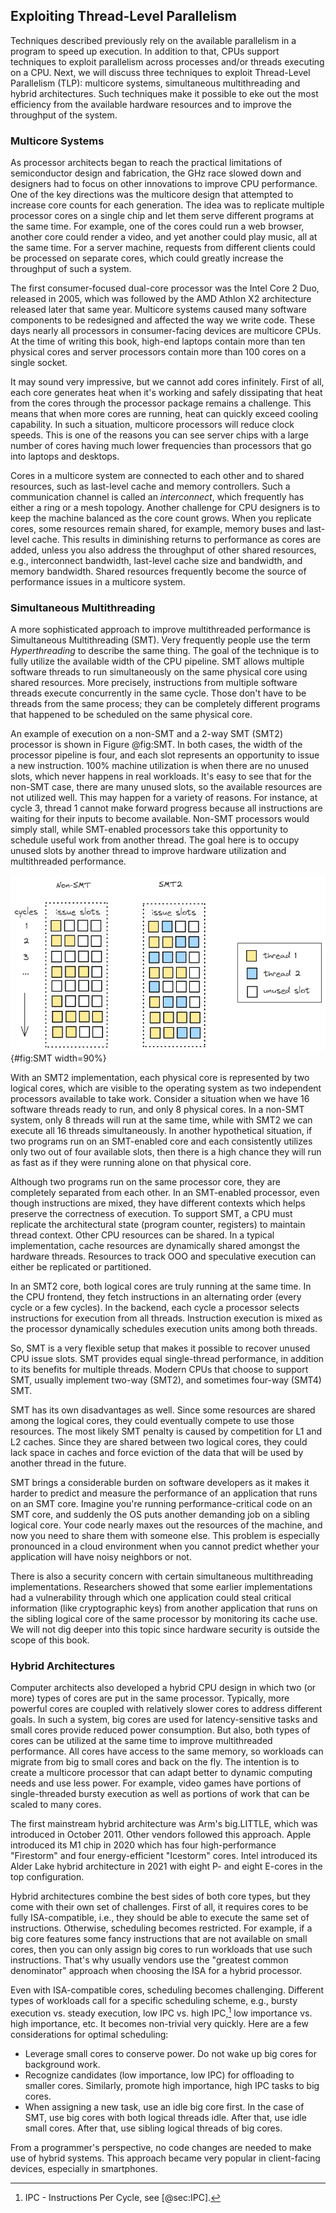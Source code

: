 ## Exploiting Thread-Level Parallelism

Techniques described previously rely on the available parallelism in a program to speed up execution. In addition to that, CPUs support techniques to exploit parallelism across processes and/or threads executing on a CPU. Next, we will discuss three techniques to exploit Thread-Level Parallelism (TLP): multicore systems, simultaneous multithreading and hybrid architectures. Such techniques make it possible to eke out the most efficiency from the available hardware resources and to improve the throughput of the system.

### Multicore Systems

As processor architects began to reach the practical limitations of semiconductor design and fabrication, the GHz race slowed down and designers had to focus on other innovations to improve CPU performance. One of the key directions was the multicore design that attempted to increase core counts for each generation. The idea was to replicate multiple processor cores on a single chip and let them serve different programs at the same time. For example, one of the cores could run a web browser, another core could render a video, and yet another could play music, all at the same time. For a server machine, requests from different clients could be processed on separate cores, which could greatly increase the throughput of such a system.

The first consumer-focused dual-core processor was the Intel Core 2 Duo, released in 2005, which was followed by the AMD Athlon X2 architecture released later that same year. Multicore systems caused many software components to be redesigned and affected the way we write code. These days nearly all processors in consumer-facing devices are multicore CPUs. At the time of writing this book, high-end laptops contain more than ten physical cores and server processors contain more than 100 cores on a single socket.

It may sound very impressive, but we cannot add cores infinitely. First of all, each core generates heat when it's working and safely dissipating that heat from the cores through the processor package remains a challenge. This means that when more cores are running, heat can quickly exceed cooling capability. In such a situation, multicore processors will reduce clock speeds. This is one of the reasons you can see server chips with a large number of cores having much lower frequencies than processors that go into laptops and desktops.

Cores in a multicore system are connected to each other and to shared resources, such as last-level cache and memory controllers. Such a communication channel is called an *interconnect*, which frequently has either a ring or a mesh topology. Another challenge for CPU designers is to keep the machine balanced as the core count grows. When you replicate cores, some resources remain shared, for example, memory buses and last-level cache. This results in diminishing returns to performance as cores are added, unless you also address the throughput of other shared resources, e.g., interconnect bandwidth, last-level cache size and bandwidth, and memory bandwidth. Shared resources frequently become the source of performance issues in a multicore system.

### Simultaneous Multithreading

A more sophisticated approach to improve multithreaded performance is Simultaneous Multithreading (SMT). Very frequently people use the term *Hyperthreading* to describe the same thing. The goal of the technique is to fully utilize the available width of the CPU pipeline. SMT allows multiple software threads to run simultaneously on the same physical core using shared resources. More precisely, instructions from multiple software threads execute concurrently in the same cycle. Those don't have to be threads from the same process; they can be completely different programs that happened to be scheduled on the same physical core. 

An example of execution on a non-SMT and a 2-way SMT (SMT2) processor is shown in Figure @fig:SMT. In both cases, the width of the processor pipeline is four, and each slot represents an opportunity to issue a new instruction. 100% machine utilization is when there are no unused slots, which never happens in real workloads. It's easy to see that for the non-SMT case, there are many unused slots, so the available resources are not utilized well. This may happen for a variety of reasons. For instance, at cycle 3, thread 1 cannot make forward progress because all instructions are waiting for their inputs to become available. Non-SMT processors would simply stall, while SMT-enabled processors take this opportunity to schedule useful work from another thread. The goal here is to occupy unused slots by another thread to improve hardware utilization and multithreaded performance.

![Execution on a 4-wide non-SMT and a 4-wide SMT2 processor.](../../img/uarch/SMT.png){#fig:SMT width=90%}

With an SMT2 implementation, each physical core is represented by two logical cores, which are visible to the operating system as two independent processors available to take work. Consider a situation when we have 16 software threads ready to run, and only 8 physical cores. In a non-SMT system, only 8 threads will run at the same time, while with SMT2 we can execute all 16 threads simultaneously. In another hypothetical situation, if two programs run on an SMT-enabled core and each consistently utilizes only two out of four available slots, then there is a high chance they will run as fast as if they were running alone on that physical core.

Although two programs run on the same processor core, they are completely separated from each other. In an SMT-enabled processor, even though instructions are mixed, they have different contexts which helps preserve the correctness of execution. To support SMT, a CPU must replicate the architectural state (program counter, registers) to maintain thread context. Other CPU resources can be shared. In a typical implementation, cache resources are dynamically shared amongst the hardware threads. Resources to track OOO and speculative execution can either be replicated or partitioned.

In an SMT2 core, both logical cores are truly running at the same time. In the CPU frontend, they fetch instructions in an alternating order (every cycle or a few cycles). In the backend, each cycle a processor selects instructions for execution from all threads. Instruction execution is mixed as the processor dynamically schedules execution units among both threads.

So, SMT is a very flexible setup that makes it possible to recover unused CPU issue slots. SMT provides equal single-thread performance, in addition to its benefits for multiple threads. Modern CPUs that choose to support SMT, usually implement two-way (SMT2), and sometimes four-way (SMT4) SMT.

SMT has its own disadvantages as well. Since some resources are shared among the logical cores, they could eventually compete to use those resources. The most likely SMT penalty is caused by competition for L1 and L2 caches. Since they are shared between two logical cores, they could lack space in caches and force eviction of the data that will be used by another thread in the future.

SMT brings a considerable burden on software developers as it makes it harder to predict and measure the performance of an application that runs on an SMT core. Imagine you're running performance-critical code on an SMT core, and suddenly the OS puts another demanding job on a sibling logical core. Your code nearly maxes out the resources of the machine, and now you need to share them with someone else. This problem is especially pronounced in a cloud environment when you cannot predict whether your application will have noisy neighbors or not.

There is also a security concern with certain simultaneous multithreading implementations. Researchers showed that some earlier implementations had a vulnerability through which one application could steal critical information (like cryptographic keys) from another application that runs on the sibling logical core of the same processor by monitoring its cache use. We will not dig deeper into this topic since hardware security is outside the scope of this book.

### Hybrid Architectures

Computer architects also developed a hybrid CPU design in which two (or more) types of cores are put in the same processor. Typically, more powerful cores are coupled with relatively slower cores to address different goals. In such a system, big cores are used for latency-sensitive tasks and small cores provide reduced power consumption. But also, both types of cores can be utilized at the same time to improve multithreaded performance. All cores have access to the same memory, so workloads can migrate from big to small cores and back on the fly. The intention is to create a multicore processor that can adapt better to dynamic computing needs and use less power. For example, video games have portions of single-threaded bursty execution as well as portions of work that can be scaled to many cores.

The first mainstream hybrid architecture was Arm's big.LITTLE, which was introduced in October 2011. Other vendors followed this approach. Apple introduced its M1 chip in 2020 which has four high-performance "Firestorm" and four energy-efficient "Icestorm" cores. Intel introduced its Alder Lake hybrid architecture in 2021 with eight P- and eight E-cores in the top configuration.

Hybrid architectures combine the best sides of both core types, but they come with their own set of challenges. First of all, it requires cores to be fully ISA-compatible, i.e., they should be able to execute the same set of instructions. Otherwise, scheduling becomes restricted. For example, if a big core features some fancy instructions that are not available on small cores, then you can only assign big cores to run workloads that use such instructions. That's why usually vendors use the "greatest common denominator" approach when choosing the ISA for a hybrid processor.

Even with ISA-compatible cores, scheduling becomes challenging. Different types of workloads call for a specific scheduling scheme, e.g., bursty execution vs. steady execution, low IPC vs. high IPC,[^1] low importance vs. high importance, etc. It becomes non-trivial very quickly. Here are a few considerations for optimal scheduling:

* Leverage small cores to conserve power. Do not wake up big cores for background work.
* Recognize candidates (low importance, low IPC) for offloading to smaller cores. Similarly, promote high importance, high IPC tasks to big cores.
* When assigning a new task, use an idle big core first. In the case of SMT, use big cores with both logical threads idle. After that, use idle small cores. After that, use sibling logical threads of big cores.

From a programmer's perspective, no code changes are needed to make use of hybrid systems. This approach became very popular in client-facing devices, especially in smartphones.

[^1]: IPC - Instructions Per Cycle, see [@sec:IPC].